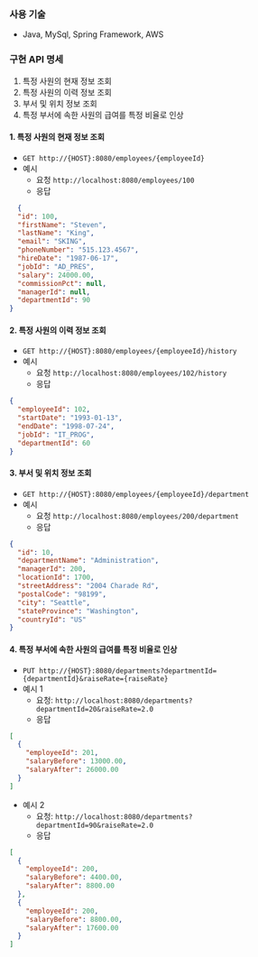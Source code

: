 ### 사용 기술

- Java, MySql, Spring Framework, AWS

### 구현 API 명세
1. 특정 사원의 현재 정보 조회
2. 특정 사원의 이력 정보 조회
3. 부서 및 위치 정보 조회
4. 특정 부서에 속한 사원의 급여를 특정 비율로 인상

#### 1. 특정 사원의 현재 정보 조회

- `GET http://{HOST}:8080/employees/{employeeId}`
- 예시
  - 요청 `http://localhost:8080/employees/100`
  - 응답
```json
  {
  "id": 100,
  "firstName": "Steven",
  "lastName": "King",
  "email": "SKING",
  "phoneNumber": "515.123.4567",
  "hireDate": "1987-06-17",
  "jobId": "AD_PRES",
  "salary": 24000.00,
  "commissionPct": null,
  "managerId": null,
  "departmentId": 90
}
```

#### 2. 특정 사원의 이력 정보 조회

- `GET http://{HOST}:8080/employees/{employeeId}/history`
- 예시
  - 요청 `http://localhost:8080/employees/102/history`
  - 응답
```json
{
  "employeeId": 102,
  "startDate": "1993-01-13",
  "endDate": "1998-07-24",
  "jobId": "IT_PROG",
  "departmentId": 60
}
```

#### 3. 부서 및 위치 정보 조회

- `GET http://{HOST}:8080/employees/{employeeId}/department`
- 예시
  - 요청 `http://localhost:8080/employees/200/department`
  - 응답
```json
{
  "id": 10,
  "departmentName": "Administration",
  "managerId": 200,
  "locationId": 1700,
  "streetAddress": "2004 Charade Rd",
  "postalCode": "98199",
  "city": "Seattle",
  "stateProvince": "Washington",
  "countryId": "US"
}
```

#### 4. 특정 부서에 속한 사원의 급여를 특정 비율로 인상

- `PUT http://{HOST}:8080/departments?departmentId={departmentId}&raiseRate={raiseRate}`
- 예시 1
  - 요청: `http://localhost:8080/departments?departmentId=20&raiseRate=2.0`
  - 응답
```json
[
  {
    "employeeId": 201,
    "salaryBefore": 13000.00,
    "salaryAfter": 26000.00
  }
]
```
- 예시 2
  - 요청: `http://localhost:8080/departments?departmentId=90&raiseRate=2.0`
  - 응답
```json
[
  {
    "employeeId": 200,
    "salaryBefore": 4400.00,
    "salaryAfter": 8800.00
  },
  {
    "employeeId": 200,
    "salaryBefore": 8800.00,
    "salaryAfter": 17600.00
  }
]
```
